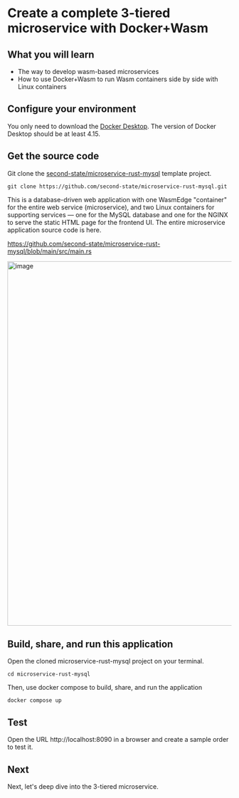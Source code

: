 # Create a complete 3-tiered microservice with Docker+Wasm

## What you will learn

* The way to develop wasm-based microservices
* How to use Docker+Wasm to run Wasm containers side by side with Linux containers

## Configure your environment

You only need to download the [Docker Desktop](https://docs.docker.com/desktop/install/). The version of Docker Desktop should be at least 4.15.

## Get the source code

Git clone the [second-state/microservice-rust-mysql](https://github.com/second-state/microservice-rust-mysql) template project. 

```
git clone https://github.com/second-state/microservice-rust-mysql.git
```

This is a database-driven web application with one WasmEdge "container" for the entire web service (microservice), and two Linux containers for supporting services — one for the MySQL database and one for the NGINX  to serve the static HTML page for the frontend UI. The entire microservice application source code is here.

https://github.com/second-state/microservice-rust-mysql/blob/main/src/main.rs

<img width="819" alt="image" src="https://user-images.githubusercontent.com/45785633/233396438-378d029e-15e2-4fc9-9dd8-83dd1bd917c6.png">



## Build, share, and run this application

Open the cloned microservice-rust-mysql project on your terminal.

````
cd microservice-rust-mysql
````

Then, use docker compose to build, share, and run the application

```
docker compose up
```

## Test

Open the URL http://localhost:8090 in a browser and create a sample order to test it.


## Next

Next, let's deep dive into the 3-tiered microservice.





